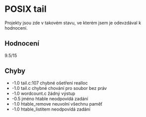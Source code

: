 # POSIX tail

Projekty jsou zde v takovém stavu, ve kterém jsem je odevzdával k hodnocení.

## Hodnocení

 9.5/15

## Chyby

 * -1.0 tail.c:107 chybné ošetření realloc
 * -1.0 tail.c chybné chování pro soubor bez práv
 * -1.0 wordcount.c žádný výstup
 * -0.5 jméno htable neodpovídá zadání
 * -1.0 htable_remove neuvolní všechnu paměť
 * -1.0 htable_listitem neodpovídá zadání 

